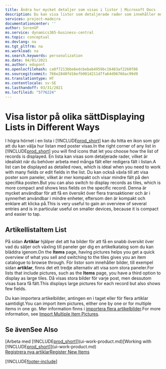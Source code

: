 ```yaml
---
title: Ändra hur mycket detaljer som visas i listor | Microsoft Docs
description: Du kan visa listor som detaljerade rader som innehåller mer information eller som paneler som är lätta att skanna och kan innehålla miniatyrbilder.
services: project-madeira
documentationcenter: ''
author: SorenGP
ms.service: dynamics365-business-central
ms.topic: conceptual
ms.devlang: na
ms.tgt_pltfrm: na
ms.workload: na
ms.search.keywords: personalization
ms.date: 04/01/2021
ms.author: edupont
ms.openlocfilehash: ca0f7213bbe6edcbebab4959bc16483af2260f86
ms.sourcegitcommit: 766e2840fd16efb901d211d7fa64d96766ac99d9
ms.translationtype: HT
ms.contentlocale: sv-SE
ms.lasthandoff: 03/31/2021
ms.locfileid: "5776224"
---
```

# <a name="displaying-lists-in-different-ways"></a><span data-ttu-id="2dc7e-103">Visa listor på olika sätt</span><span class="sxs-lookup"><span data-stu-id="2dc7e-103">Displaying Lists in Different Ways</span></span>
<span data-ttu-id="2dc7e-104">I högra hörnet i en lista i [!INCLUDE[prod_short](includes/prod_short.md)] kan du hitta en ikon som gör att du kan välja hur listan med poster visas.</span><span class="sxs-lookup"><span data-stu-id="2dc7e-104">In the right corner of any list in [!INCLUDE[prod_short](includes/prod_short.md)] you will find icons that let you choose how the list of records is displayed.</span></span> <span data-ttu-id="2dc7e-105">En lista kan visas som detaljerade rader, vilket är idealiskt när du behöver arbeta med många fält eller redigera fält i listan.</span><span class="sxs-lookup"><span data-stu-id="2dc7e-105">A list can be displayed as detailed rows, which is ideal when you need to work with many fields or edit fields in the list.</span></span> <span data-ttu-id="2dc7e-106">Du kan också växla till att visa poster som paneler, vilket är mer kompakt och visar mindre fält på den specifika posten.</span><span class="sxs-lookup"><span data-stu-id="2dc7e-106">But you can also switch to display records as tiles, which is more compact and shows less fields on the specific record.</span></span> <span data-ttu-id="2dc7e-107">Denna är mycket användbar för att få en översikt över flera transaktioner och är i synnerhet användbar i mindre enheter, eftersom den är kompakt och enklare att klicka på.</span><span class="sxs-lookup"><span data-stu-id="2dc7e-107">This is very useful to gain an overview of several entries and is in particular useful on smaller devices, because it is compact and easier to tap.</span></span>

## <a name="item-list"></a><span data-ttu-id="2dc7e-108">Artikellista</span><span class="sxs-lookup"><span data-stu-id="2dc7e-108">Item List</span></span>
<span data-ttu-id="2dc7e-109">På sidan **Artiklar** hjälper det att ha bilder för att få en snabb översikt över vad du säljer och växling till paneler ger dig en artikelkatalog som du kan bläddra igenom.</span><span class="sxs-lookup"><span data-stu-id="2dc7e-109">On the **Items** page, having pictures helps you get a quick overview of what you sell and switching to the tiles gives you an item catalogue to browse through.</span></span> <span data-ttu-id="2dc7e-110">För listor som innehåller bilder, till exempel sidan **artiklar**, finns det ett tredje alternativ att visa som stora paneler.</span><span class="sxs-lookup"><span data-stu-id="2dc7e-110">For lists that include pictures, such as the **Items** page, you have a third option to display as large tiles.</span></span> <span data-ttu-id="2dc7e-111">Då visas stora bilder för varje post, men dessutom visas bara få fält.</span><span class="sxs-lookup"><span data-stu-id="2dc7e-111">This displays large pictures for each record but also shows few fields.</span></span>

<span data-ttu-id="2dc7e-112">Du kan importera artikelbilder, antingen en i taget eller för flera artiklar samtidigt.</span><span class="sxs-lookup"><span data-stu-id="2dc7e-112">You can import item pictures, either one by one or for multiple items in one go.</span></span> <span data-ttu-id="2dc7e-113">Mer information finns i [importera flera artikelbilder](inventory-how-import-item-pictures.md).</span><span class="sxs-lookup"><span data-stu-id="2dc7e-113">For more information, see [Import Multiple Item Pictures](inventory-how-import-item-pictures.md).</span></span>  

## <a name="see-also"></a><span data-ttu-id="2dc7e-114">Se även</span><span class="sxs-lookup"><span data-stu-id="2dc7e-114">See Also</span></span>
<span data-ttu-id="2dc7e-115">[Arbeta med [!INCLUDE[prod_short](includes/prod_short.md)]](ui-work-product.md)</span><span class="sxs-lookup"><span data-stu-id="2dc7e-115">[Working with [!INCLUDE[prod_short](includes/prod_short.md)]](ui-work-product.md)</span></span>  
[<span data-ttu-id="2dc7e-116">Registrera nya artiklar</span><span class="sxs-lookup"><span data-stu-id="2dc7e-116">Register New Items</span></span>](inventory-how-register-new-items.md)  


[!INCLUDE[footer-include](includes/footer-banner.md)]